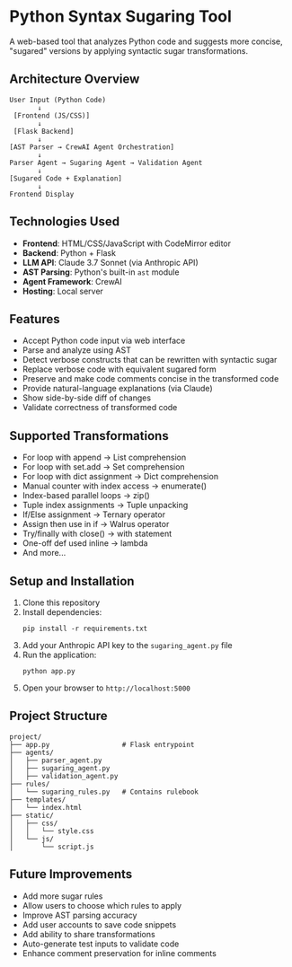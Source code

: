 # Python Syntax Sugaring Tool

A web-based tool that analyzes Python code and suggests more concise, "sugared" versions by applying syntactic sugar transformations.

## Architecture Overview

```
User Input (Python Code)
       ↓
 [Frontend (JS/CSS)]
       ↓
 [Flask Backend]
       ↓
[AST Parser → CrewAI Agent Orchestration]
       ↓
Parser Agent → Sugaring Agent → Validation Agent
       ↓
[Sugared Code + Explanation]
       ↓
Frontend Display
```

## Technologies Used

- **Frontend**: HTML/CSS/JavaScript with CodeMirror editor
- **Backend**: Python + Flask
- **LLM API**: Claude 3.7 Sonnet (via Anthropic API)
- **AST Parsing**: Python's built-in `ast` module
- **Agent Framework**: CrewAI
- **Hosting**: Local server

## Features

- Accept Python code input via web interface
- Parse and analyze using AST
- Detect verbose constructs that can be rewritten with syntactic sugar
- Replace verbose code with equivalent sugared form
- Preserve and make code comments concise in the transformed code
- Provide natural-language explanations (via Claude)
- Show side-by-side diff of changes
- Validate correctness of transformed code

## Supported Transformations

- For loop with append → List comprehension
- For loop with set.add → Set comprehension
- For loop with dict assignment → Dict comprehension
- Manual counter with index access → enumerate()
- Index-based parallel loops → zip()
- Tuple index assignments → Tuple unpacking
- If/Else assignment → Ternary operator
- Assign then use in if → Walrus operator
- Try/finally with close() → with statement
- One-off def used inline → lambda
- And more...

## Setup and Installation

1. Clone this repository
2. Install dependencies:
   ```
   pip install -r requirements.txt
   ```
3. Add your Anthropic API key to the `sugaring_agent.py` file
4. Run the application:
   ```
   python app.py
   ```
5. Open your browser to `http://localhost:5000`

## Project Structure

```
project/
├── app.py                  # Flask entrypoint
├── agents/
│   ├── parser_agent.py
│   ├── sugaring_agent.py
│   ├── validation_agent.py
├── rules/
│   └── sugaring_rules.py   # Contains rulebook
├── templates/
│   └── index.html
├── static/
│   ├── css/
│   │   └── style.css
│   └── js/
│       └── script.js
```

## Future Improvements

- Add more sugar rules
- Allow users to choose which rules to apply
- Improve AST parsing accuracy
- Add user accounts to save code snippets
- Add ability to share transformations
- Auto-generate test inputs to validate code
- Enhance comment preservation for inline comments 